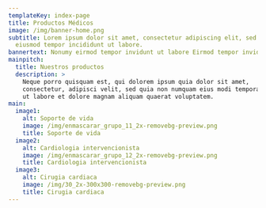 ```yaml
---
templateKey: index-page
title: Productos Médicos
image: /img/banner-home.png
subtitle: Lorem ipsum dolor sit amet, consectetur adipiscing elit, sed do
  eiusmod tempor incididunt ut labore.
bannertext: Nonumy eirmod tempor invidunt ut labore Eirmod tempor invidunt ut labore.
mainpitch:
  title: Nuestros productos
  description: >
    Neque porro quisquam est, qui dolorem ipsum quia dolor sit amet,
    consectetur, adipisci velit, sed quia non numquam eius modi tempora incidunt
    ut labore et dolore magnam aliquam quaerat voluptatem. 
main:
  image1:
    alt: Soporte de vida
    image: /img/enmascarar_grupo_11_2x-removebg-preview.png
    title: Soporte de vida
  image2:
    alt: Cardiologia intervencionista
    image: /img/enmascarar_grupo_12_2x-removebg-preview.png
    title: Cardiologia intervencionista
  image3:
    alt: Cirugia cardiaca
    image: /img/30_2x-300x300-removebg-preview.png
    title: Cirugia cardiaca
---
```

